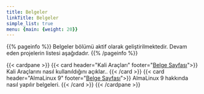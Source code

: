 ```yaml
---
title: Belgeler
linkTitle: Belgeler
simple_list: true
menu: {main: {weight: 20}}
---
```


{{% pageinfo %}}
Belgeler bölümü aktif olarak geliştirilmektedir. Devam eden projelerin listesi aşağıdadır.
{{% /pageinfo %}}

{{< cardpane >}}
  {{< card header="Kali Araçları" footer="[Belge Sayfası](/tr/chapter-1-kali-tools/)">}}
    Kali Araçlarını nasıl kullanıldığını açıklar.</a>.
  {{< /card >}}
  {{< card header="AlmaLinux 9" footer="[Belge Sayfası](/tr/almalinux-9-howtos/)">}}
    AlmaLinux 9 hakkında nasıl yapılır belgeleri.
  {{< /card >}}
{{< /cardpane >}}